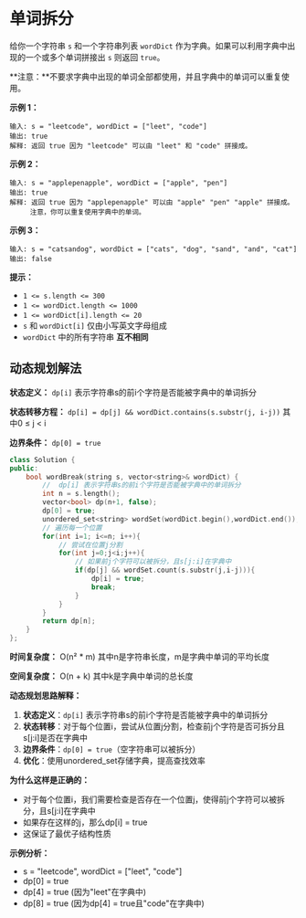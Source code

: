 # 单词拆分

给你一个字符串 `s` 和一个字符串列表 `wordDict` 作为字典。如果可以利用字典中出现的一个或多个单词拼接出 `s` 则返回 `true`。

**注意：**不要求字典中出现的单词全部都使用，并且字典中的单词可以重复使用。

 

**示例 1：**

```
输入: s = "leetcode", wordDict = ["leet", "code"]
输出: true
解释: 返回 true 因为 "leetcode" 可以由 "leet" 和 "code" 拼接成。
```

**示例 2：**

```
输入: s = "applepenapple", wordDict = ["apple", "pen"]
输出: true
解释: 返回 true 因为 "applepenapple" 可以由 "apple" "pen" "apple" 拼接成。
     注意，你可以重复使用字典中的单词。
```

**示例 3：**

```
输入: s = "catsandog", wordDict = ["cats", "dog", "sand", "and", "cat"]
输出: false
```

 

**提示：**

- `1 <= s.length <= 300`
- `1 <= wordDict.length <= 1000`
- `1 <= wordDict[i].length <= 20`
- `s` 和 `wordDict[i]` 仅由小写英文字母组成
- `wordDict` 中的所有字符串 **互不相同**

## 动态规划解法

**状态定义：** `dp[i]` 表示字符串s的前i个字符是否能被字典中的单词拆分

**状态转移方程：** `dp[i] = dp[j] && wordDict.contains(s.substr(j, i-j))` 其中0 ≤ j < i

**边界条件：** `dp[0] = true`

```cpp
class Solution {
public:
    bool wordBreak(string s, vector<string>& wordDict) {
        //  dp[i] 表示字符串s的前i个字符是否能被字典中的单词拆分
        int n = s.length();
        vector<bool> dp(n+1, false);
        dp[0] = true;
        unordered_set<string> wordSet(wordDict.begin(),wordDict.end());
        // 遍历每一个位置
        for(int i=1; i<=n; i++){
            // 尝试在位置j分割
            for(int j=0;j<i;j++){
                // 如果前j个字符可以被拆分，且s[j:i]在字典中
                if(dp[j] && wordSet.count(s.substr(j,i-j))){
                    dp[i] = true;
                    break;
                }
            }
        }
        return dp[n];
    }
};
```

**时间复杂度：** O(n² * m) 其中n是字符串长度，m是字典中单词的平均长度

**空间复杂度：** O(n + k) 其中k是字典中单词的总长度

**动态规划思路解释：**
1. **状态定义**：`dp[i]` 表示字符串s的前i个字符是否能被字典中的单词拆分
2. **状态转移**：对于每个位置i，尝试从位置j分割，检查前j个字符是否可拆分且s[j:i]是否在字典中
3. **边界条件**：`dp[0] = true`（空字符串可以被拆分）
4. **优化**：使用unordered_set存储字典，提高查找效率

**为什么这样是正确的：**
- 对于每个位置i，我们需要检查是否存在一个位置j，使得前j个字符可以被拆分，且s[j:i]在字典中
- 如果存在这样的j，那么dp[i] = true
- 这保证了最优子结构性质

**示例分析：**
- s = "leetcode", wordDict = ["leet", "code"]
- dp[0] = true
- dp[4] = true (因为"leet"在字典中)
- dp[8] = true (因为dp[4] = true且"code"在字典中)